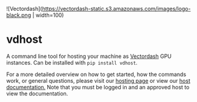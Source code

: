 ![Vectordash](https://vectordash-static.s3.amazonaws.com/images/logo-black.png | width=100)

# vdhost
A command line tool for hosting your machine as [Vectordash](http://vectordash.com) GPU instances. Can be installed with `pip install vdhost`.

For a more detailed overview on how to get started, how the commands work, or general questions, please visit our [hosting page](https://vectordash.com.hosting) or 
view our [host documentation.](http://vectordash.com/machines/docs/) Note that you must be logged in and an approved host to view the documentation.